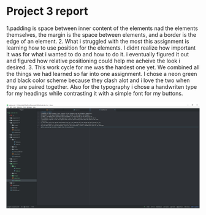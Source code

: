 # Project 3 report
1.padding is space between inner content of the elements nad the elements themselves,
the margin is the space between elements, and a border is the edge of an element.
2. What i struggled with the most this assignment is learning how to use position for
the elements. I didnt realize how important it was for what i wanted to do and how to do it.
i eventually figured it out and figured how relative positioning could help me acheive the look
i desired.
3. This work cycle for me was the hardest one yet. We combined all the things we had learned so far
into one assignment. I chose a neon green and black color scheme because they clash alot and i love
the two when they are paired together. Also for the typography i chose a handwriten type for my headings
while contrasting it with a simple font for my buttons.

 ![Image of My Atom Editor](./Images/workspace.jpg)
